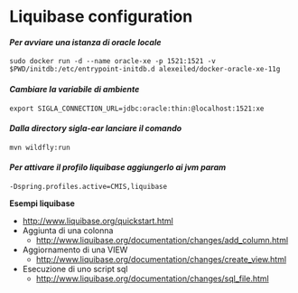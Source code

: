 # Liquibase configuration
#### _Per avviare una istanza di oracle locale_ 
```
sudo docker run -d --name oracle-xe -p 1521:1521 -v $PWD/initdb:/etc/entrypoint-initdb.d alexeiled/docker-oracle-xe-11g
```
#### _Cambiare la variabile di ambiente_
```
export SIGLA_CONNECTION_URL=jdbc:oracle:thin:@localhost:1521:xe
```
#### _Dalla directory sigla-ear lanciare il comando_
```
mvn wildfly:run
```
#### _Per attivare il profilo liquibase aggiungerlo ai jvm param_
```
-Dspring.profiles.active=CMIS,liquibase
```
**Esempi liquibase**
   * http://www.liquibase.org/quickstart.html
   * Aggiunta di una colonna 
        * http://www.liquibase.org/documentation/changes/add_column.html
   * Aggiornamento di una VIEW
        * http://www.liquibase.org/documentation/changes/create_view.html
   * Esecuzione di uno script sql
        * http://www.liquibase.org/documentation/changes/sql_file.html
